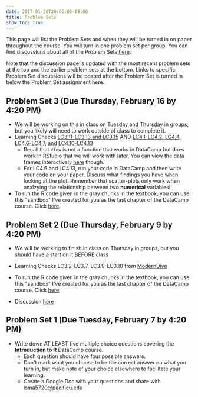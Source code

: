 ```yaml
---
date: 2017-01-30T20:05:05-08:00
title: Problem Sets
show_toc: true
---
```


This page will list the Problem Sets and when they will be turned in on paper throughout the course.  You will turn in one problem set per group.  You can find discussions about all of the Problem Sets [here](ps-key/index.html).

Note that the discussion page is updated with the most recent problem sets at the top and the earlier problem sets at the bottom.  Links to specific Problem Set discussions will be posted after the Problem Set is turned in below the Problem Set assignment here.

## Problem Set 3 (Due Thursday, February 16 by 4:20 PM)

- We will be working on this in class on Tuesday and Thursday in groups, but you likely will need to work outside of class to complete it.
- Learning Checks [LC3.11-LC3.13 and LC3.15](https://ismayc.github.io/moderndiver-book/3-tidy.html) AND [LC4.1-LC4.2, LC4.4, LC4.6-LC4.7, and LC4.10-LC4.13](https://ismayc.github.io/moderndiver-book/4-viz.html)
    - Recall that `View` is not a function that works in DataCamp but does work in RStudio that we will work with later.  You can view the data frames interactively [here](https://ismayc.github.io/Effective-Data-Storytelling-using-the-tidyverse/moderndive.html) though.
    - For LC4.6 and LC4.13, run your code in DataCamp and then write your code on your paper.  Discuss what findings you have when looking at the plot.  Remember that scatter-plots only work when analzying the relationship between two **numerical** variables!
- To run the R code given in the gray chunks in the textbook, you can use this "sandbox" I've created for you as the last chapter of the DataCamp course.  Click [here](https://campus.datacamp.com/courses/effective-data-storytelling-using-the-tidyverse/supplement-to-moderndive-textbook?ex=1).


## Problem Set 2 (Due Thursday, February 9 by 4:20 PM)

- We will be working to finish in class on Thursday in groups, but you should have a start on it BEFORE class
- Learning Checks LC3.2-LC3.7, LC3.9-LC3.10 from [ModernDive](https://ismayc.github.io/moderndiver-book/3-tidy.html)
- To run the R code given in the gray chunks in the textbook, you can use this "sandbox" I've created for you as the last chapter of the DataCamp course.  Click [here](https://campus.datacamp.com/courses/effective-data-storytelling-using-the-tidyverse/supplement-to-moderndive-textbook?ex=1).

- Discussion [here](ps-key/index.html#ps2)

## Problem Set 1 (Due Tuesday, February 7 by 4:20 PM)

- Write down AT LEAST five multiple choice questions covering the **Introduction to R**
DataCamp course.  
    - Each question should have four possible answers.
    - Don't mark what you choose to be the correct answer on what you turn in, but make note of your choice elsewhere to facilitate your learning.
    - Create a Google Doc with your questions and share with isma5720@pacificu.edu